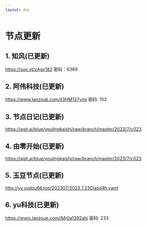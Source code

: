 ```yaml
---
layout: doc
---
```

# 节点更新

## 1. 知风(已更新)

https://suo.yt/zAgv182 密码：6369

## 2. 阿伟科技(已更新)

https://www.lanzoub.com/il3HM137yrqj 密码: 102

## 3. 节点日记(已更新)

https://agit.ai/blue/youlingkaishi/raw/branch/master/2023/7/c023

## 4. 由零开始(已更新)

https://agit.ai/blue/youlingkaishi/raw/branch/master/2023/7/c023

## 5. 玉豆节点(已更新)

http://yy.yudou66.top/202307/2023.7.23Clasd4h.yaml
  
## 6. yu科技(已更新)

https://wwix.lanzoue.com/iMr0a1392ahi 密码: 233
